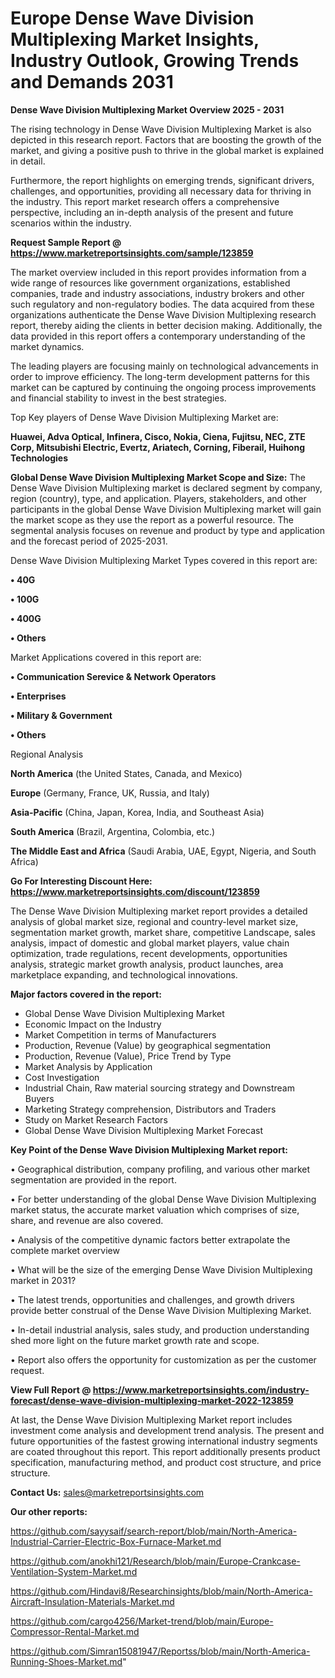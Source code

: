  # Europe Dense Wave Division Multiplexing Market Insights, Industry Outlook, Growing Trends and Demands 2031

<Strong> Dense Wave Division Multiplexing Market Overview 2025 - 2031</strong>

The rising technology in Dense Wave Division Multiplexing Market is also depicted in this research report. Factors that are boosting the growth of the market, and giving a positive push to thrive in the global market is explained in detail.

Furthermore, the report highlights on emerging trends, significant drivers, challenges, and opportunities, providing all necessary data for thriving in the industry. This report market research offers a comprehensive perspective, including an in-depth analysis of the present and future scenarios within the industry.

<strong>Request Sample Report @ <a href=https://www.marketreportsinsights.com/sample/123859>https://www.marketreportsinsights.com/sample/123859</a></strong>

The market overview included in this report provides information from a wide range of resources like government organizations, established companies, trade and industry associations, industry brokers and other such regulatory and non-regulatory bodies. The data acquired from these organizations authenticate the Dense Wave Division Multiplexing research report, thereby aiding the clients in better decision making. Additionally, the data provided in this report offers a contemporary understanding of the market dynamics.

The leading players are focusing mainly on technological advancements in order to improve efficiency. The long-term development patterns for this market can be captured by continuing the ongoing process improvements and financial stability to invest in the best strategies.

Top Key players of Dense Wave Division Multiplexing Market are:

<strong>Huawei, Adva Optical, Infinera, Cisco, Nokia, Ciena, Fujitsu, NEC, ZTE Corp, Mitsubishi Electric, Evertz, Ariatech, Corning, Fiberail, Huihong Technologies</strong>

<strong><b>Global Dense Wave Division Multiplexing Market Scope and Size:</b></strong>
The Dense Wave Division Multiplexing market is declared segment by company, region (country), type, and application. Players, stakeholders, and other participants in the global Dense Wave Division Multiplexing market will gain the market scope as they use the report as a powerful resource. The segmental analysis focuses on revenue and product by type and application and the forecast period of 2025-2031.

Dense Wave Division Multiplexing Market Types covered in this report are:

<strong>• 40G

• 100G

• 400G

• Others</strong>

Market Applications covered in this report are:

<strong>• Communication Serevice & Network Operators

• Enterprises

• Military & Government

• Others</strong> 

Regional Analysis

<strong>North America</strong> (the United States, Canada, and Mexico)

<strong>Europe</strong> (Germany, France, UK, Russia, and Italy)

<strong>Asia-Pacific</strong> (China, Japan, Korea, India, and Southeast Asia)

<strong>South America</strong> (Brazil, Argentina, Colombia, etc.)

<strong>The Middle East and Africa</strong> (Saudi Arabia, UAE, Egypt, Nigeria, and South Africa)

<strong>Go For Interesting Discount Here: <a href=https://www.marketreportsinsights.com/discount/123859>https://www.marketreportsinsights.com/discount/123859</a></strong>

The Dense Wave Division Multiplexing market report provides a detailed analysis of global market size, regional and country-level market size, segmentation market growth, market share, competitive Landscape, sales analysis, impact of domestic and global market players, value chain optimization, trade regulations, recent developments, opportunities analysis, strategic market growth analysis, product launches, area marketplace expanding, and technological innovations.

<strong><b>Major factors covered in the report:</b></strong>
<ul>
  <li>Global Dense Wave Division Multiplexing Market </li>
  <li>Economic Impact on the Industry</li>
  <li>Market Competition in terms of Manufacturers</li>
  <li>Production, Revenue (Value) by geographical segmentation</li>
  <li>Production, Revenue (Value), Price Trend by Type</li>
  <li>Market Analysis by Application</li>
  <li>Cost Investigation</li>
  <li>Industrial Chain, Raw material sourcing strategy and Downstream Buyers</li>
  <li>Marketing Strategy comprehension, Distributors and Traders</li>
  <li>Study on Market Research Factors</li>
  <li>Global Dense Wave Division Multiplexing Market Forecast</li>
</ul>

<strong><b>Key Point of the Dense Wave Division Multiplexing Market report:</b></strong>

• Geographical distribution, company profiling, and various other market segmentation are provided in the report.

• For better understanding of the global Dense Wave Division Multiplexing market status, the accurate market valuation which comprises of size, share, and revenue are also covered.

• Analysis of the competitive dynamic factors better extrapolate the complete market overview

• What will be the size of the emerging Dense Wave Division Multiplexing market in 2031?

• The latest trends, opportunities and challenges, and growth drivers provide better construal of the Dense Wave Division Multiplexing Market.

• In-detail industrial analysis, sales study, and production understanding shed more light on the future market growth rate and scope.

• Report also offers the opportunity for customization as per the customer request.

<strong><b>View Full Report @ <a href=https://www.marketreportsinsights.com/industry-forecast/dense-wave-division-multiplexing-market-2022-123859>https://www.marketreportsinsights.com/industry-forecast/dense-wave-division-multiplexing-market-2022-123859</a></b></strong>


At last, the Dense Wave Division Multiplexing Market report includes investment come analysis and development trend analysis. The present and future opportunities of the fastest growing international industry segments are coated throughout this report. This report additionally presents product specification, manufacturing method, and product cost structure, and price structure.

<strong>Contact Us:</strong>
sales@marketreportsinsights.com

<strong>Our other reports:</strong>

<a href=https://github.com/sayysaif/search-report/blob/main/North-America-Industrial-Carrier-Electric-Box-Furnace-Market.md>https://github.com/sayysaif/search-report/blob/main/North-America-Industrial-Carrier-Electric-Box-Furnace-Market.md</a>

<a href=https://github.com/anokhi121/Research/blob/main/Europe-Crankcase-Ventilation-System-Market.md>https://github.com/anokhi121/Research/blob/main/Europe-Crankcase-Ventilation-System-Market.md</a>

<a href=https://github.com/Hindavi8/Researchinsights/blob/main/North-America-Aircraft-Insulation-Materials-Market.md>https://github.com/Hindavi8/Researchinsights/blob/main/North-America-Aircraft-Insulation-Materials-Market.md</a>

<a href=https://github.com/cargo4256/Market-trend/blob/main/Europe-Compressor-Rental-Market.md>https://github.com/cargo4256/Market-trend/blob/main/Europe-Compressor-Rental-Market.md</a>

<a href=https://github.com/Simran15081947/Reportss/blob/main/North-America-Running-Shoes-Market.md>https://github.com/Simran15081947/Reportss/blob/main/North-America-Running-Shoes-Market.md</a>"
